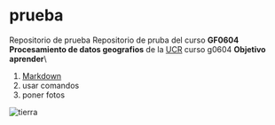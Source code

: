 # prueba
Repositorio de prueba
Repositorio de pruba del curso __GF0604 Procesamiento de datos geografios__ de la [UCR](https://www.ucr.ac.cr/)
curso g0604
__Objetivo aprender__\
1. [Markdown](https://www.markdowntutorial.com/)
2. usar comandos
3. poner fotos

![tierra](https://upload.wikimedia.org/wikipedia/commons/thumb/1/1f/As08-16-2593.jpg/280px-As08-16-2593.jpg)

